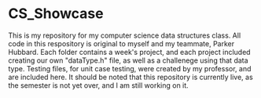 # CS_Showcase

This is my repository for my computer science data structures class.  All code in this respository is original to myself and my teammate, Parker Hubbard.  Each folder contains a week's project, and each project included creating our own "dataType.h" file, as well as a challenege using that data type.  Testing files, for unit case testing, were created by my professor, and are included here.
It should be noted that this repository is currently live, as the semester is not yet over, and I am still working on it.

